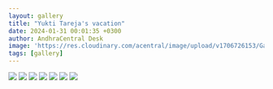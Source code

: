 ```yaml
---
layout: gallery
title: "Yukti Tareja's vacation"
date: 2024-01-31 00:01:35 +0300
author: AndhraCentral Desk
image: 'https://res.cloudinary.com/acentral/image/upload/v1706726153/Galleries/166ea31f19efb12f3ae246ee4296f83d_nyetoh.jpg'
tags: [gallery]
---
```

<div class="gallery-box">
  <div class="gallery">
    <img src="https://res.cloudinary.com/acentral/image/upload/v1706726153/Galleries/166ea31f19efb12f3ae246ee4296f83d_nyetoh.jpg" loading="lazy">
    <img src="https://res.cloudinary.com/acentral/image/upload/v1706726157/Galleries/IMG-627b48aa143235.05889197_fqzubm.jpg" loading="lazy">
    <img src="https://res.cloudinary.com/acentral/image/upload/v1706726242/Galleries/Yukti_20Thareja_20hot_20bikini_20desi_20video_20_1_qecy3r.jpg" loading="lazy">
    <img src="https://res.cloudinary.com/acentral/image/upload/v1706726250/Galleries/Yukti_20Thareja_20hot_20bikini_20desi_20video_20_2_hqytjq.jpg" loading="lazy">
    <img src="https://res.cloudinary.com/acentral/image/upload/v1706726257/Galleries/Yukti_20Thareja_20hot_20bikini_20desi_20video_20_3_kiflta.jpg" loading="lazy">
    <img src="https://res.cloudinary.com/acentral/image/upload/v1706726264/Galleries/Yukti_20Thareja_20hot_20bikini_20desi_20video_20_5_qjsc2j.jpg" loading="lazy">
    <img src="https://res.cloudinary.com/acentral/image/upload/v1706726326/Galleries/FQYuOl6XMAETqHb_upx5c0.jpg" loading="lazy">
  </div>
</div>
